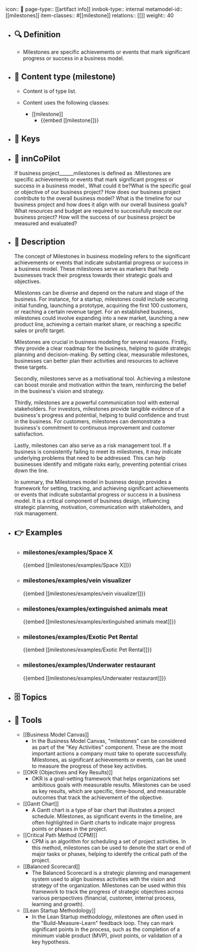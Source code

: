 icon:: 🧿
page-type:: [[artifact info]]
innbok-type:: internal
metamodel-id:: [[milestones]]
item-classes:: #[[milestone]]
relations:: [[]]
weight:: 40

- ## 🔍 Definition
  - Milestones are specific achievements or events that mark significant progress or success in a business model.
- ## 📰 Content type (milestone)
  - Content is of type list.
  
  - Content uses the following classes:
    - [[milestone]]
      - {{embed [[milestone]]}}
  
- ## 🔑 Keys
  
- ## 🤖 innCoPilot
  If business project______milestones is defined as :Milestones are specific achievements or events that mark significant progress or success in a business model., What could it be?What is the specific goal or objective of our business project?
  How does our business project contribute to the overall business model?
  What is the timeline for our business project and how does it align with our overall business goals?
  What resources and budget are required to successfully execute our business project?
  How will the success of our business project be measured and evaluated?
- ## 📖 Description
  The concept of Milestones in business modeling refers to the significant achievements or events that indicate substantial progress or success in a business model. These milestones serve as markers that help businesses track their progress towards their strategic goals and objectives.
  
  Milestones can be diverse and depend on the nature and stage of the business. For instance, for a startup, milestones could include securing initial funding, launching a prototype, acquiring the first 100 customers, or reaching a certain revenue target. For an established business, milestones could involve expanding into a new market, launching a new product line, achieving a certain market share, or reaching a specific sales or profit target.
  
  Milestones are crucial in business modeling for several reasons. Firstly, they provide a clear roadmap for the business, helping to guide strategic planning and decision-making. By setting clear, measurable milestones, businesses can better plan their activities and resources to achieve these targets.
  
  Secondly, milestones serve as a motivational tool. Achieving a milestone can boost morale and motivation within the team, reinforcing the belief in the business's vision and strategy.
  
  Thirdly, milestones are a powerful communication tool with external stakeholders. For investors, milestones provide tangible evidence of a business's progress and potential, helping to build confidence and trust in the business. For customers, milestones can demonstrate a business's commitment to continuous improvement and customer satisfaction.
  
  Lastly, milestones can also serve as a risk management tool. If a business is consistently failing to meet its milestones, it may indicate underlying problems that need to be addressed. This can help businesses identify and mitigate risks early, preventing potential crises down the line.
  
  In summary, the Milestones model in business design provides a framework for setting, tracking, and achieving significant achievements or events that indicate substantial progress or success in a business model. It is a critical component of business design, influencing strategic planning, motivation, communication with stakeholders, and risk management.
- ## 👉 Examples
  - ### milestones/examples/Space X
    {{embed [[milestones/examples/Space X]]}}
  - ### milestones/examples/vein visualizer
    {{embed [[milestones/examples/vein visualizer]]}}
  - ### milestones/examples/extinguished animals meat
    {{embed [[milestones/examples/extinguished animals meat]]}}
  - ### milestones/examples/Exotic Pet Rental
    {{embed [[milestones/examples/Exotic Pet Rental]]}}
  - ### milestones/examples/Underwater restaurant
    {{embed [[milestones/examples/Underwater restaurant]]}}
  
- ## 🗄️ Topics
  
- ## 🧰 Tools
  - [[Business Model Canvas]]
    - In the Business Model Canvas, "milestones" can be considered as part of the "Key Activities" component. These are the most important actions a company must take to operate successfully. Milestones, as significant achievements or events, can be used to measure the progress of these key activities.
  - [[OKR (Objectives and Key Results)]]
    - OKR is a goal-setting framework that helps organizations set ambitious goals with measurable results. Milestones can be used as key results, which are specific, time-bound, and measurable outcomes that track the achievement of the objective.
  - [[Gantt Chart]]
    - A Gantt chart is a type of bar chart that illustrates a project schedule. Milestones, as significant events in the timeline, are often highlighted in Gantt charts to indicate major progress points or phases in the project.
  - [[Critical Path Method (CPM)]]
    - CPM is an algorithm for scheduling a set of project activities. In this method, milestones can be used to denote the start or end of major tasks or phases, helping to identify the critical path of the project.
  - [[Balanced Scorecard]]
    - The Balanced Scorecard is a strategic planning and management system used to align business activities with the vision and strategy of the organization. Milestones can be used within this framework to track the progress of strategic objectives across various perspectives (financial, customer, internal process, learning and growth).
  - [[Lean Startup Methodology]]
    - In the Lean Startup methodology, milestones are often used in the "Build-Measure-Learn" feedback loop. They can mark significant points in the process, such as the completion of a minimum viable product (MVP), pivot points, or validation of a key hypothesis.
